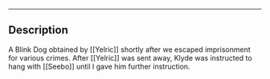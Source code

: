 --------------------------------------------------------------------------------
## Description
A Blink Dog obtained by [[Yelric]] shortly after we escaped imprisonment for various crimes. After [[Yelric]] was sent away, Klyde was instructed to hang with [[Seebo]] until I gave him further instruction.